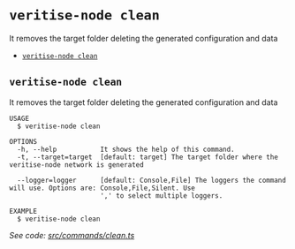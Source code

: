 `veritise-node clean`
=====================

It removes the target folder deleting the generated configuration and data

* [`veritise-node clean`](#veritise-node-clean)

## `veritise-node clean`

It removes the target folder deleting the generated configuration and data

```
USAGE
  $ veritise-node clean

OPTIONS
  -h, --help           It shows the help of this command.
  -t, --target=target  [default: target] The target folder where the veritise-node network is generated

  --logger=logger      [default: Console,File] The loggers the command will use. Options are: Console,File,Silent. Use
                       ',' to select multiple loggers.

EXAMPLE
  $ veritise-node clean
```

_See code: [src/commands/clean.ts](https://github.com/veritise/veritise-node/blob/v1.1.9/src/commands/clean.ts)_
